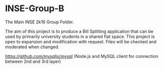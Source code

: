 # INSE-Group-B
The Main INSE 2k16 Group Folder.

The aim of this project is to produce a Bill Splitting application that can be used by primarily university students in a shared flat space.
This project is open to expansion and modification with request.
Files will be checked and moderated when changed.

https://github.com/mysqljs/mysql (Node.js and MySQL client for connection between 2nd and 3rd layer)
